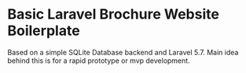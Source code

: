 # Basic Laravel Brochure Website Boilerplate

Based on a simple SQLite Database backend and Laravel 5.7. Main idea behind this is for a rapid prototype or mvp development.
